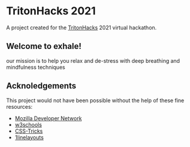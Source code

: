 # TritonHacks 2021
A project created for the [TritonHacks](https://www.tritonhacks.org/) 2021 virtual hackathon.

## Welcome to exhale!
our mission is to help you relax and de-stress with deep breathing and mindfulness techniques

## Acknoledgements
This project would not have been possible without the help of these fine resources:

- [Mozilla Developer Network](https://developer.mozilla.org)
- [w3schools](https://www.w3schools.com)
- [CSS-Tricks](https://css-tricks.com)
- [1linelayouts](https://1linelayouts.glitch.me/)
